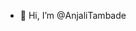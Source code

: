 - 👋 Hi, I’m @AnjaliTambade
  

<!---
AnjaliTambade/AnjaliTambade is a ✨ special ✨ repository because its `README.md` (this file) appears on your GitHub profile.
You can click the Preview link to take a look at your changes.
--->
